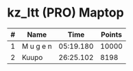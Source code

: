 # kz_ltt (PRO) Maptop

|  # | Name | Time | Points |
|-------------- | -------------- | -------------- | -------------- | 
| 1 | M u g e n | 05:19.180 | 10000 | 
| 2 | Kuupo | 26:25.102 | 8198 | 

